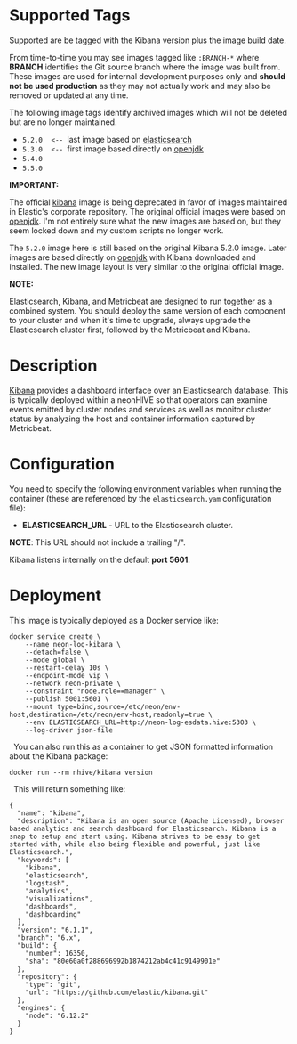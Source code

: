 # Supported Tags

Supported are be tagged with the Kibana version plus the image build date.

From time-to-time you may see images tagged like `:BRANCH-*` where **BRANCH** identifies the Git source branch where the image was built from.  These images are used for internal development purposes only and **should not be used production** as they may not actually work and may also be removed or updated at any time.

The following image tags identify archived images which will not be deleted but are no longer maintained.

* `5.2.0`&nbsp;&nbsp;&nbsp;&nbsp;`<-- `last image based on [elasticsearch](https://hub.docker.com/_/kibana/)
* `5.3.0`&nbsp;&nbsp;&nbsp;&nbsp;`<-- `first image based directly on [openjdk](https://hub.docker.com/_/openjdk/)
* `5.4.0`
* `5.5.0`

**IMPORTANT:**

The official [kibana](https://hub.docker.com/_/kibana/) image is being deprecated in favor of images maintained in Elastic's corporate repository.  The original official images were based on [openjdk](https://hub.docker.com/_/openjdk/).  I'm not entirely sure what the new images are based on, but they seem locked down and my custom scripts no longer work.

The `5.2.0` image here is still based on the original Kibana 5.2.0 image.  Later images are based directly on [openjdk](https://hub.docker.com/_/openjdk/) with Kibana downloaded and installed.  The new image layout is very similar to the original official image.

**NOTE:**

Elasticsearch, Kibana, and Metricbeat are designed to run together as a combined system.  You should deploy the same version of each component to your cluster and when it's time to upgrade, always upgrade the Elasticsearch cluster first, followed by the Metricbeat and Kibana.

# Description

[Kibana](https://www.elastic.co/guide/en/kibana/current/introduction.html) provides a dashboard interface over an Elasticsearch database.  This is typically deployed within a neonHIVE so that operators can examine events emitted by cluster nodes and services as well as monitor cluster status by analyzing the host and container information captured by Metricbeat.

# Configuration

You need to specify the following environment variables when running the container (these are referenced by the `elasticsearch.yam` configuration file):

* **ELASTICSEARCH_URL** - URL to the Elasticsearch cluster.

**NOTE**: This URL should not include a trailing "/".

Kibana listens internally on the default **port 5601**.

# Deployment

This image is typically deployed as a Docker service like:

````
docker service create \
    --name neon-log-kibana \
    --detach=false \
    --mode global \
    --restart-delay 10s \
    --endpoint-mode vip \
    --network neon-private \
    --constraint "node.role==manager" \
    --publish 5001:5601 \
    --mount type=bind,source=/etc/neon/env-host,destination=/etc/neon/env-host,readonly=true \
    --env ELASTICSEARCH_URL=http://neon-log-esdata.hive:5303 \
    --log-driver json-file
````
&nbsp;
You can also run this as a container to get JSON formatted information about the Kibana package:
````
docker run --rm nhive/kibana version
````
&nbsp;
This will return something like:
````
{
  "name": "kibana",
  "description": "Kibana is an open source (Apache Licensed), browser based analytics and search dashboard for Elasticsearch. Kibana is a snap to setup and start using. Kibana strives to be easy to get started with, while also being flexible and powerful, just like Elasticsearch.",
  "keywords": [
    "kibana",
    "elasticsearch",
    "logstash",
    "analytics",
    "visualizations",
    "dashboards",
    "dashboarding"
  ],
  "version": "6.1.1",
  "branch": "6.x",
  "build": {
    "number": 16350,
    "sha": "80e60a0f288696992b1874212ab4c41c9149901e"
  },
  "repository": {
    "type": "git",
    "url": "https://github.com/elastic/kibana.git"
  },
  "engines": {
    "node": "6.12.2"
  }
}
````
